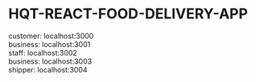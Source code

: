 # HQT-REACT-FOOD-DELIVERY-APP

customer: localhost:3000 </br>
business: localhost:3001 </br>
staff: localhost:3002 </br>
business: localhost:3003 </br>
shipper: localhost:3004 </br>
